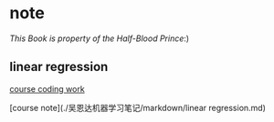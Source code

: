 # note

*This Book is property of the Half-Blood Prince*:)

## linear regression

[course coding work]()

 [course note](./吴恩达机器学习笔记/markdown/linear regression.md)










